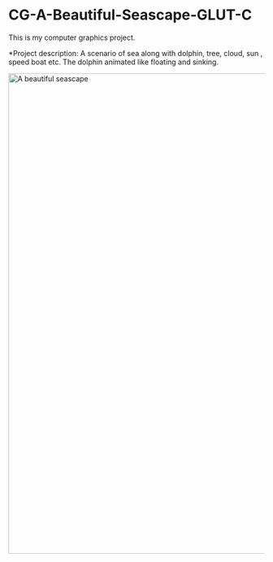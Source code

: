 # CG-A-Beautiful-Seascape-GLUT-C
This is my computer graphics project.

*Project description: A scenario of sea along with dolphin, tree, cloud, sun , speed boat etc. The dolphin  animated like floating and sinking. 


<img width="945" alt="A beautiful seascape" src="https://user-images.githubusercontent.com/78270149/147034933-122d982d-f179-40d5-b7be-18719aba8999.png">

